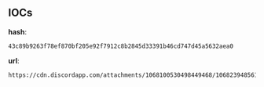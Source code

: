 
## IOCs

__hash__:

```text
43c89b9263f78ef870bf205e92f7912c8b2845d33391b46cd747d45a5632aea0
```
__url__:

```text
https://cdn.discordapp.com/attachments/1068100530498449468/1068239485613125702/ily.exe
```